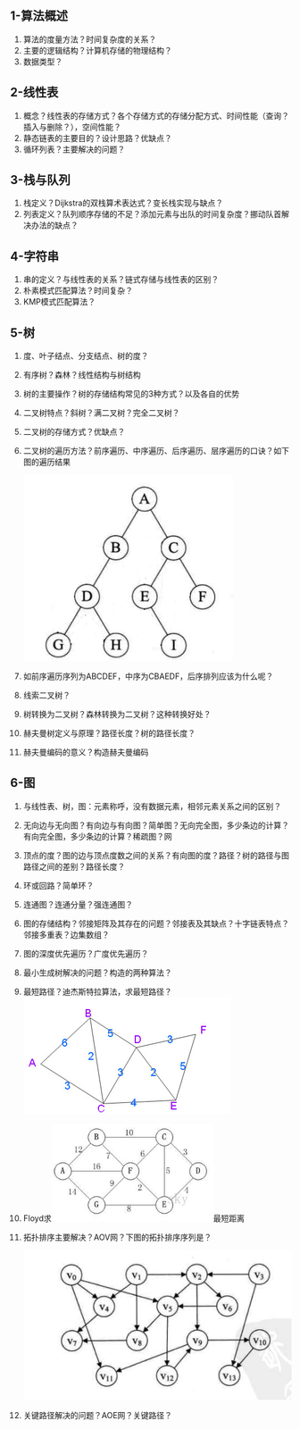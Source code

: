 ## 1-算法概述

1. 算法的度量方法？时间复杂度的关系？
2. 主要的逻辑结构？计算机存储的物理结构？
3. 数据类型？

## 2-线性表

1. 概念？线性表的存储方式？各个存储方式的存储分配方式、时间性能（查询？插入与删除？），空间性能？
2. 静态链表的主要目的？设计思路？优缺点？
3. 循环列表？主要解决的问题？

## 3-栈与队列

1. 栈定义？Dijkstra的双栈算术表达式？变长栈实现与缺点？
2. 列表定义？队列顺序存储的不足？添加元素与出队的时间复杂度？挪动队首解决办法的缺点？

## 4-字符串

1. 串的定义？与线性表的关系？链式存储与线性表的区别？
2. 朴素模式匹配算法？时间复杂？
3. KMP模式匹配算法？

## 5-树

1. 度、叶子结点、分支结点、树的度？

2. 有序树？森林？线性结构与树结构

3. 树的主要操作？树的存储结构常见的3种方式？以及各自的优势

4. 二叉树特点？斜树？满二叉树？完全二叉树？

5. 二叉树的存储方式？优缺点？

6. 二叉树的遍历方法？前序遍历、中序遍历、后序遍历、层序遍历的口诀？如下图的遍历结果

	![image74](数据结构与算法.assets/image74.png)

7. 如前序遍历序列为ABCDEF，中序为CBAEDF，后序排列应该为什么呢？

8. 线索二叉树？

9. 树转换为二叉树？森林转换为二叉树？这种转换好处？

10. 赫夫曼树定义与原理？路径长度？树的路径长度？

11. 赫夫曼编码的意义？构造赫夫曼编码

## 6-图

1. 与线性表、树，图：元素称呼，没有数据元素，相邻元素关系之间的区别？

2. 无向边与无向图？有向边与有向图？简单图？无向完全图，多少条边的计算？有向完全图，多少条边的计算？稀疏图？网

3. 顶点的度？图的边与顶点度数之间的关系？有向图的度？路径？树的路径与图路径之间的差别？路径长度？

4. 环或回路？简单环？

5. 连通图？连通分量？强连通图？

6. 图的存储结构？邻接矩阵及其存在的问题？邻接表及其缺点？十字链表特点？邻接多重表？边集数组？

7. 图的深度优先遍历？广度优先遍历？

8. 最小生成树解决的问题？构造的两种算法？

9. 最短路径？迪杰斯特拉算法，求最短路径？![image136](数据结构与算法.assets/image136.png)

10. Floyd求![1555490939975](数据结构与算法.assets/1555490939975.png)最短距离

11. 拓扑排序主要解决？AOV网？下图的拓扑排序序列是？

	![image145](数据结构与算法.assets/image145.png)

12. 关键路径解决的问题？AOE网？关键路径？